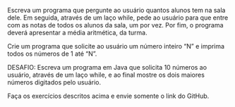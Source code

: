 Escreva um programa que pergunte ao usuário quantos alunos tem na sala dele. Em seguida, através de um laço while, pede ao usuário para que entre com as notas de todos os alunos da sala, um por vez. Por fim, o programa deverá apresentar a média aritmética, da turma.

Crie um programa que solicite ao usuário um número inteiro “N” e imprima todos os números de 1 até “N”.

DESAFIO:
Escreva um programa em Java que solicita 10 números ao usuário, através de um laço while, e ao final mostre os dois maiores números digitados pelo usuário.

Faça os exercícios descritos acima e envie somente o link do GitHub.
